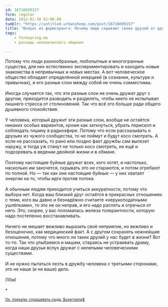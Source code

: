 ```yaml
---
id: 16716699157
form: regular
date: 2012-01-30 01:06:00
tumblr: "https://untitled.urbansheep.com/post/16716699157"
title: "Вопрос из формспринга: Почему люди скрывают своих друзей от других? Не только в настройках в социальных сетях, но и в реальной жизни."
tags:
    - formspring.me
    - роскошь человеческого общения

---
```


<p class="formspringmeAnswer">Потому что люди разнообразные, любопытные и многогранные существа, для них естественно экспериментировать и находить новые знакомства в непривычных и новых местах. А вот человеческое общество обладает определённой инерцией (в сознании, культуре и привычках), и его разные слои между собой не очень совместимы.<br/><br/>
Иногда случается так, что эти разные слои не очень дружат друг с другом, приходится разводить и разделять, чтобы никто не испытывал лишнего стресса от столкновений. Так что всё это больше ради общего душевного спокойствия.<br/><br/>
У человека, который дружит эти разные слои, вообще не остаётся никаких особых вариантов, кроме как заткнуться, убрать перископ и соблюдать тишину в радиоэфире. Потому что если рассказывать о друзьях из чужого сообщества, то не поймут и будут косо смотреть. А если не рассказать, то рано или поздно факт дружбы сам вылезет наружу, и тогда уж станут не только косо смотреть, но ещё и подозревать в ведении двойной жизни и в обмане.<br/><br/>
Поэтому настоящие буйные дружат всех, кого хотят, и настолько, насколько им захочется, скрывать это не стараются, и потом огребают по полной. Но — так как они настоящие буйные — у них хватает энергии на то, чтобы идти против потока.<br/><br/>
А обычным людям приходится учиться аккуратности, потому что выбора нет. Когда ваш близкий друг остаётся в прекрасных отношениях с теми, кого вы давно и безнадёжно считаете «нерукоподатными ушлёпками», то это не он неправ, и его надо распять и отречься от него. Это, скорее, у вас поломалась железа толерантности, которую надо постепенно восстанавливать.<br/><br/>
Ничего не мешает вежливо выразить своё неприятие, но вежливо и безоценочно, как медицинский факт. А с другом сохранять нежнейшие отношения, потому что много ли таких друзей у нас будет в жизни? Вот то-то. Так что улыбаемся и машем, стараясь не устраивать драму, когда наши друзья вслух дружат с нелепыми человеческими существами.<br/><br/>
И не нужно пытаться лезть в дружбу человека с третьими сторонами, это не наше (и не ваше) дело.<br/><br/>
(10м)<br/><br/>
*</p>

<p class="formspringmeFooter">
    <small><a href="http://www.formspring.me/urbansheep?utm_medium=social&amp;utm_source=tumblr&amp;utm_campaign=shareanswer">Ок, поехали: спрашивать сюда, $username$</a></small>
</p>


